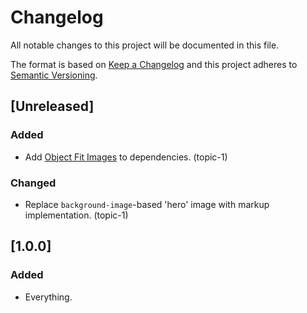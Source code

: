 # Changelog
All notable changes to this project will be documented in this file.

The format is based on [Keep a Changelog](http://keepachangelog.com/) and this project adheres to [Semantic Versioning](http://semver.org/).

## [Unreleased]
### Added
- Add [Object Fit Images](https://www.npmjs.com/package/object-fit-images) to dependencies. (topic-1)

### Changed
- Replace `background-image`-based 'hero' image with markup implementation. (topic-1)

## [1.0.0]
### Added
- Everything.
